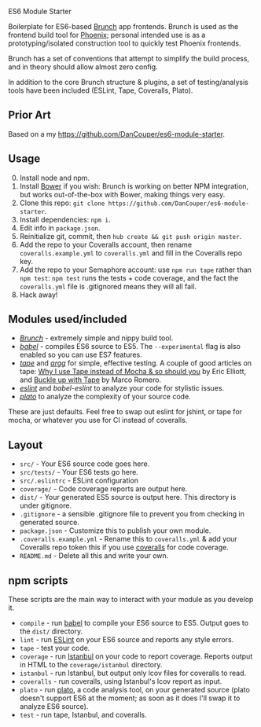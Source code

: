 ES6 Module Starter

Boilerplate for ES6-based [Brunch](http://brunch.io/) app frontends. Brunch is used as the frontend build tool for [Phoenix](http://www.phoenixframework.org/); personal intended use is as a prototyping/isolated construction tool to quickly test Phoenix frontends.

Brunch has a set of conventions that attempt to simplify the build process, and in theory should allow almost zero config.

In addition to the core Brunch structure & plugins, a set of testing/analysis tools have been included (ESLint, Tape, Coveralls, Plato).

## Prior Art

Based on a my https://github.com/DanCouper/es6-module-starter.

## Usage

0. Install node and npm.
1. Install [Bower](http://bower.io/) if you wish: Brunch is working on better NPM integration, but works out-of-the-box with Bower, making things very easy.
2. Clone this repo: `git clone https://github.com/DanCouper/es6-module-starter`.
3. Install dependencies: `npm i`.
4. Edit info in `package.json`.
5. Reinitialize git, commit, then `hub create && git push origin master`.
6. Add the repo to your Coveralls account, then rename `coveralls.example.yml` to `coveralls.yml` and fill in the Coveralls repo key.
7. Add the repo to your Semaphore account: use `npm run tape` rather than `npm test`: `npm test` runs the tests + code coverage, and the fact the `coveralls.yml` file is .gitignored means they will all fail.
8. Hack away!

## Modules used/included

- [*Brunch*](http://brunch.io/) - extremely simple and nippy build tool.
- [*babel*](https://babeljs.io) - compiles ES6 source to ES5. The `--experimental` flag is also enabled so you can use ES7 features.
- [*tape*](https://github.com/substack/tape) and [*argg*](https://github.com/isao/argg) for simple, effective testing. A couple of good articles on tape: [Why I use Tape instead of Mocha & so should you](https://medium.com/javascript-scene/why-i-use-tape-instead-of-mocha-so-should-you-6aa105d8eaf4) by Eric Elliott, and [Buckle up with Tape](https://medium.com/@MarcFly1103/buckle-up-with-tape-1bd5e9e828) by Marco Romero.
- [*eslint*](http://eslint.org/) and *babel-eslint* to analyze your code for stylistic issues.
- [*plato*](https://github.com/es-analysis/plato) to analyze the complexity of your source code.

These are just defaults. Feel free to swap out eslint for jshint, or tape for mocha, or whatever you use for CI instead of coveralls.

## Layout

- `src/` - Your ES6 source code goes here.
- `src/tests/` - Your ES6 tests go here.
- `src/.eslintrc` - ESLint configuration
- `coverage/` - Code coverage reports are output here.
- `dist/` - Your generated ES5 source is output here. This directory is under gitignore.
- `.gitignore` - a sensible .gitignore file to prevent you from checking in generated source.
- `package.json` - Customize this to publish your own module.
- `.coveralls.example.yml` - Rename this to `coveralls.yml` & add your Coveralls repo token this if you use [coveralls](https://coveralls.io/) for code coverage.
- `README.md` - Delete all this and write your own.

## npm scripts

These scripts are the main way to interact with your module as you develop it.

- `compile` - run [babel](https://babeljs.io/) to compile your ES6 source to ES5. Output goes to the `dist/` directory.
- `lint` - run [ESLint](http://eslint.org/) on your ES6 source and reports any style errors.
- `tape` - test your code.
- `coverage` - run [Istanbul](https://gotwarlost.github.io/istanbul/) on your code to report coverage. Reports output in HTML to the `coverage/istanbul` directory.
- `istanbul` - run Istanbul, but output only lcov files for coveralls to read.
- `coveralls` - run coveralls, using Istanbul's lcov report as input.
- `plato` - run [plato](https://github.com/es-analysis/plato), a code analysis tool, on your generated source (plato doesn't support ES6 at the moment; as soon as it does I'll swap it to analyze ES6 source).
- `test` - run tape, Istanbul, and coveralls.
